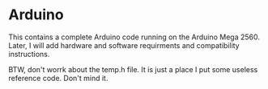 # Arduino
This contains a complete Arduino code running on the Arduino Mega 2560. Later, I will add hardware and software requirments and compatibility instructions. 


BTW, don't worrk about the temp.h file. It is just a place I put some useless reference code. Don't mind it. 
